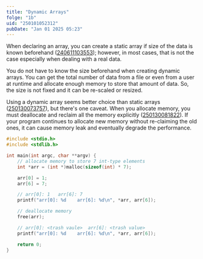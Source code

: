 ```yaml
---
title: "Dynamic Arrays"
folge: "1b"
uid: "250101052312"
pubDate: "Jan 01 2025 05:23"
---
```


When declaring an array, you can create a static array if size of the data is known beforehand ([240611103553](/note/240611103553)); however, in most cases, that is not the case especially when dealing with a real data.

You do not have to know the size beforehand when creating dynamic arrays. You can get the total number of data from a file or even from a user at runtime and allocate enough memory to store that amount of data. So, the size is not fixed and it can be re-scaled or resized.

Using a dynamic array seems better choice than static arrays ([250130073757](/note/250130073757)), but there's one caveat. When you allocate memory, you must deallocate and reclaim all the memory explicitly ([250130081822](/note/250130081822)). If your program continues to allocate new memory without re-claiming the old ones, it can cause memory leak and eventually degrade the performance.

```cpp
#include <stdio.h>
#include <stdlib.h>

int main(int argc, char **argv) {
	// allocate memory to store 7 int-type elements
	int *arr = (int *)malloc(sizeof(int) * 7);

	arr[0] = 1;
	arr[6] = 7;

	// arr[0]: 1   arr[6]: 7
	printf("arr[0]: %d    arr[6]: %d\n", *arr, arr[6]);

	// deallocate memory
	free(arr);

    // arr[0]: <trash vaule>  arr[6]: <trash value>
	printf("arr[0]: %d    arr[6]: %d\n", *arr, arr[6]);

	return 0;
}
```